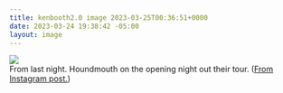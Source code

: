 ```yaml
---
title: kenbooth2.0 image 2023-03-25T00:36:51+0000
date: 2023-03-24 19:38:42 -05:00
layout: image
---
```


<img src="https://dl.dropboxusercontent.com/s/taysvho7laqb7m3/337892806_155145227140870_3506050406769538287_n?dl=0"><br>
From last night. Houndmouth on the opening night out their tour. (<a href="https://www.instagram.com/p/CqMSiHfr29q/">From Instagram post.</a>)